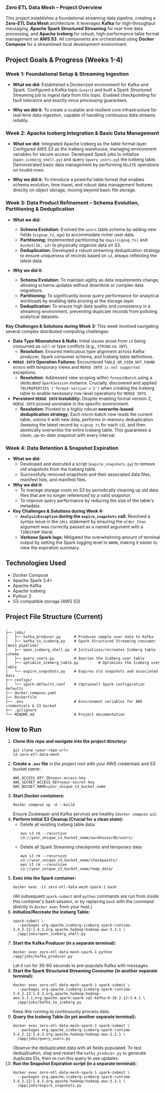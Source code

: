 ### **Zero ETL Data Mesh – Project Overview**

This project establishes a foundational streaming data pipeline, creating a **Zero-ETL Data Mesh** architecture. It leverages **Kafka** for high-throughput messaging, **Apache Spark Structured Streaming** for real-time data processing, and **Apache Iceberg** for robust, high-performance table format management on **AWS S3**. All components are orchestrated using **Docker Compose** for a streamlined local development environment.

## Project Goals & Progress (Weeks 1-4)

### **Week 1: Foundational Setup & Streaming Ingestion**

* **What we did:** Established a Dockerized environment for Kafka and Spark. Configured a Kafka topic (`users`) and built a Spark Structured Streaming job to ingest data from this topic. Enabled checkpointing for fault tolerance and exactly-once processing guarantees.

* **Why we did it:** To create a scalable and resilient core infrastructure for real-time data ingestion, capable of handling continuous data streams reliably.

### **Week 2: Apache Iceberg Integration & Basic Data Management**

* **What we did:** Integrated Apache Iceberg as the table format layer. Configured AWS S3 as the Iceberg warehouse, managing environment variables for secure access. Developed Spark jobs to initialize (`open_iceberg_shell.py`) and query (`query_users.py`) the Iceberg table. Demonstrated basic data management by performing `DELETE` operations on invalid rows.

* **Why we did it:** To introduce a powerful table format that enables schema evolution, time travel, and robust data management features directly on object storage, moving beyond basic file storage.

### **Week 3: Data Product Refinement – Schema Evolution, Partitioning & Deduplication**

* **What we did:**

    * **Schema Evolution:** Evolved the `users` table schema by adding new fields (`signup_ts`, `age`) to accommodate richer user data.
    * **Partitioning:** Implemented partitioning by `days(signup_ts)` and `bucket(16, id)` to physically organize data on S3.
    * **Deduplication:** Developed a robust streaming deduplication strategy to ensure uniqueness of records based on `id`, always reflecting the latest data.

* **Why we did it:**

    * **Schema Evolution:** To maintain agility as data requirements change, allowing schema updates without downtime or complex data migrations.
    * **Partitioning:** To significantly boost query performance for analytical workloads by enabling data pruning at the storage layer.
    * **Deduplication:** To ensure high data quality and consistency in a streaming environment, preventing duplicate records from polluting analytical datasets.

**Key Challenges & Solutions during Week 3:**
This week involved navigating several complex distributed computing challenges:

* **Data Type Mismatches & Nulls:** Initial issues arose from `id` being consumed as `null` or type conflicts (e.g., `STRING` vs. `INT`).
    * **Resolution:** Ensured meticulous type alignment across Kafka producer, Spark consumer schema, and Iceberg table definitions.
* **`MERGE INTO` Operation Failures:** Encountered `TABLE_OR_VIEW_NOT_FOUND` errors with temporary views and `MERGE INTO is not supported` exceptions.
    * **Resolution:** Addressed view scoping within `foreachBatch` using a dedicated `SparkSession` instance. Crucially, discovered and applied `TBLPROPERTIES ('format-version'='2')` when creating the Iceberg table to enable necessary row-level operations for `MERGE INTO`.
* **Persistent `MERGE INTO` Instability:** Despite enabling format version 2, `MERGE INTO` proved unreliable in the specific environment.
    * **Resolution:** Pivoted to a highly robust **overwrite-based deduplication strategy**. Each micro-batch now reads the current table, unions it with new data, performs in-memory deduplication (keeping the latest record by `signup_ts` for each `id`), and then atomically overwrites the entire Iceberg table. This guarantees a clean, up-to-date snapshot with every interval.

### **Week 4: Data Retention & Snapshot Expiration**

* **What we did:**
    * Developed and executed a script (`expire_snapshots.py`) to remove old snapshots from the Iceberg table.
    * Successfully removed snapshots and their associated data files, manifest lists, and manifest files.
* **Why we did it:**
    * To manage storage costs on S3 by periodically cleaning up old data files that are no longer referenced by a valid snapshot.
    * To improve query performance by reducing the size of the table's metadata.
* **Key Challenges & Solutions during Week 4:**
    * **`AnalysisException` during the `expire_snapshots` call:** Resolved a syntax issue in the `CALL` statement by ensuring the `older_than` argument was correctly passed as a named argument with a `TIMESTAMP` literal.
    * **Verbose Spark logs:** Mitigated the overwhelming amount of terminal output by setting the Spark logging level to `WARN`, making it easier to view the expiration summary.

## Technologies Used

* Docker Compose
* Apache Spark 3.4+
* Apache Kafka
* Apache Iceberg
* Python 3
* S3-compatible storage (AWS S3)

## Project File Structure (Current)
```
.
├── jobs/
│   ├── kafka_producer.py      # Produces sample user data to Kafka
│   ├── kafka_to_iceberg.py    # Spark Structured Streaming consumer (main pipeline)
│   ├── open_iceberg_shell.py  # Initializes/recreates Iceberg table schema
│   ├── query_users.py         # Queries the Iceberg user table
│   ├── optimize_iceberg_table.py         # Optimizes the Iceberg user table
│   └── expire_snapshots.py    # Expires old snapshots and associated data
├── configs/
│   └── spark-defaults.conf    # (Optional) Spark configuration defaults
├── docker-compose.yaml
├── Dockerfile
├── .env                       # Environment variables for AWS credentials & S3 bucket
├── .gitignore
└── README.md                  # Project documentation
```
## How to Run

1.  **Clone this repo and navigate into the project directory:**
    ```
    git clone <your-repo-url>
    cd zero-etl-data-mesh
    ```
2.  **Create a `.env` file** in the project root with your AWS credentials and S3 bucket name:
    ```
    AWS_ACCESS_KEY_ID=your-access-key
    AWS_SECRET_ACCESS_KEY=your-secret-key
    AWS_BUCKET_NAME=your_unique_s3_bucket_name
    ```
3.  **Start Docker containers:**
    ```
    docker compose up -d --build
    ```
    Ensure Zookeeper and Kafka services are healthy (`docker compose ps`).
4.  **Perform Initial S3 Cleanup (Crucial for a clean state):**
    * Delete all existing Iceberg table data:
        ```
        aws s3 rm --recursive s3://your_unique_s3_bucket_name/warehouse/db/users/
        ```
    * Delete all Spark Streaming checkpoints and temporary data:
        ```
        aws s3 rm --recursive s3://your_unique_s3_bucket_name/checkpoints/
        aws s3 rm --recursive s3://your_unique_s3_bucket_name/temp_data/
        ```
5.  **Exec into the Spark container:**
    ```
    docker exec -it zero-etl-data-mesh-spark-1 bash
    ```
    (All subsequent `spark-submit` and `python` commands are run from *inside* this container's bash session, or by replacing `bash` with the command directly in `docker exec` from your host.)
6.  **Initialize/Recreate the Iceberg Table:**
    ```
    spark-submit \
      --packages org.apache.iceberg:iceberg-spark-runtime-3.4_2.12:1.4.3,org.apache.hadoop:hadoop-aws:3.3.1 \
      /app/jobs/open_iceberg_shell.py
    ```
7.  **Start the Kafka Producer (in a separate terminal):**
    ```
    docker exec zero-etl-data-mesh-spark-1 python /app/jobs/kafka_producer.py
    ```
    Let it run for 30-60 seconds to pre-populate Kafka with messages.
8.  **Start the Spark Structured Streaming Consumer (in another separate terminal):**
    ```
    docker exec zero-etl-data-mesh-spark-1 spark-submit \
      --packages org.apache.iceberg:iceberg-spark-runtime-3.4_2.12:1.4.3,org.apache.hadoop:hadoop-aws:3.3.1,org.apache.spark:spark-sql-kafka-0-10_2.12:3.4.1 \
      /app/jobs/kafka_to_iceberg.py
    ```
    Keep this running to continuously process data.
9.  **Query the Iceberg Table (in yet another separate terminal):**
    ```
    docker exec zero-etl-data-mesh-spark-1 spark-submit \
      --packages org.apache.iceberg:iceberg-spark-runtime-3.4_2.12:1.4.3,org.apache.hadoop:hadoop-aws:3.3.1 \
      /app/jobs/query_users.py
    ```
    Observe the deduplicated data with all fields populated. To test deduplication, stop and restart the `kafka_producer.py` to generate duplicate IDs, then re-run this query to see updates.
10. **Run the Snapshot Expiration script (in a separate terminal):**
    ```
    docker exec zero-etl-data-mesh-spark-1 spark-submit \
      --packages org.apache.iceberg:iceberg-spark-runtime-3.4_2.12:1.4.3,org.apache.hadoop:hadoop-aws:3.3.1 \
      /app/jobs/expire_snapshots.py
    ```